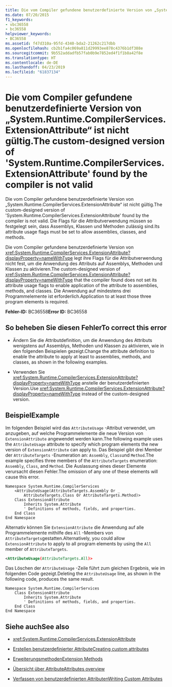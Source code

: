 ```yaml
---
title: Die vom Compiler gefundene benutzerdefinierte Version von „System.Runtime.CompilerServices.ExtensionAttribute“ ist nicht gültig.
ms.date: 07/20/2015
f1_keywords:
- vbc36558
- bc36558
helpviewer_keywords:
- BC36558
ms.assetid: f47d310a-95fd-4340-bda2-21262c217dbb
ms.openlocfilehash: cb2b1fa4c069a811d29993ee878c4376b1df388e
ms.sourcegitcommit: 9b552addadfb57fab0b9e7852ed4f1f1b8a42f8e
ms.translationtype: HT
ms.contentlocale: de-DE
ms.lasthandoff: 04/23/2019
ms.locfileid: "61837134"
---
```

# <a name="the-custom-designed-version-of-systemruntimecompilerservicesextensionattribute-found-by-the-compiler-is-not-valid"></a><span data-ttu-id="4c8e0-102">Die vom Compiler gefundene benutzerdefinierte Version von „System.Runtime.CompilerServices.ExtensionAttribute“ ist nicht gültig.</span><span class="sxs-lookup"><span data-stu-id="4c8e0-102">The custom-designed version of 'System.Runtime.CompilerServices.ExtensionAttribute' found by the compiler is not valid</span></span>
<span data-ttu-id="4c8e0-103">Die vom Compiler gefundene benutzerdefinierte Version von „System.Runtime.CompilerServices.ExtensionAttribute“ ist nicht gültig.</span><span class="sxs-lookup"><span data-stu-id="4c8e0-103">The custom-designed version of 'System.Runtime.CompilerServices.ExtensionAttribute' found by the compiler is not valid.</span></span> <span data-ttu-id="4c8e0-104">Die Flags für die Attributverwendung müssen so festgelegt sein, dass Assemblys, Klassen und Methoden zulässig sind.</span><span class="sxs-lookup"><span data-stu-id="4c8e0-104">Its attribute usage flags must be set to allow assemblies, classes, and methods.</span></span>  
  
 <span data-ttu-id="4c8e0-105">Die vom Compiler gefundene benutzerdefinierte Version von <xref:System.Runtime.CompilerServices.ExtensionAttribute?displayProperty=nameWithType> legt ihre Flags für die Attributverwendung nicht fest, um die Anwendung des Attributs auf Assemblys, Methoden und Klassen zu aktivieren.</span><span class="sxs-lookup"><span data-stu-id="4c8e0-105">The custom-designed version of <xref:System.Runtime.CompilerServices.ExtensionAttribute?displayProperty=nameWithType> that the compiler found does not set its attribute usage flags to enable application of the attribute to assemblies, methods, and classes.</span></span> <span data-ttu-id="4c8e0-106">Die Anwendung auf mindestens drei Programmelemente ist erforderlich.</span><span class="sxs-lookup"><span data-stu-id="4c8e0-106">Application to at least those three program elements is required.</span></span>  
  
 <span data-ttu-id="4c8e0-107">**Fehler-ID:** BC36558</span><span class="sxs-lookup"><span data-stu-id="4c8e0-107">**Error ID:** BC36558</span></span>  
  
## <a name="to-correct-this-error"></a><span data-ttu-id="4c8e0-108">So beheben Sie diesen Fehler</span><span class="sxs-lookup"><span data-stu-id="4c8e0-108">To correct this error</span></span>  
  
- <span data-ttu-id="4c8e0-109">Ändern Sie die Attributdefinition, um die Anwendung des Attributs wenigstens auf Assemblys, Methoden und Klassen zu aktivieren, wie in den folgenden Beispielen gezeigt.</span><span class="sxs-lookup"><span data-stu-id="4c8e0-109">Change the attribute definition to enable the attribute to apply at least to assemblies, methods, and classes, as shown in the following examples.</span></span>  
  
- <span data-ttu-id="4c8e0-110">Verwenden Sie <xref:System.Runtime.CompilerServices.ExtensionAttribute?displayProperty=nameWithType> anstelle der benutzerdefinierten Version.</span><span class="sxs-lookup"><span data-stu-id="4c8e0-110">Use <xref:System.Runtime.CompilerServices.ExtensionAttribute?displayProperty=nameWithType> instead of the custom-designed version.</span></span>  
  
## <a name="example"></a><span data-ttu-id="4c8e0-111">Beispiel</span><span class="sxs-lookup"><span data-stu-id="4c8e0-111">Example</span></span>  
 <span data-ttu-id="4c8e0-112">Im folgenden Beispiel wird das `AttributeUsage` -Attribut verwendet, um anzugeben, auf welche Programmelemente die neue Version von `ExtensionAttribute` angewendet werden kann.</span><span class="sxs-lookup"><span data-stu-id="4c8e0-112">The following example uses the `AttributeUsage` attribute to specify which program elements the new version of `ExtensionAttribute` can apply to.</span></span> <span data-ttu-id="4c8e0-113">Das Beispiel gibt drei Member der `AttributeTargets` -Enumeration an: `Assembly`, `Class`und `Method`.</span><span class="sxs-lookup"><span data-stu-id="4c8e0-113">The example specifies three members of the `AttributeTargets` enumeration: `Assembly`, `Class`, and `Method`.</span></span> <span data-ttu-id="4c8e0-114">Die Auslassung eines dieser Elemente verursacht diesen Fehler.</span><span class="sxs-lookup"><span data-stu-id="4c8e0-114">The omission of any one of these elements will cause this error.</span></span>  
  
```  
Namespace System.Runtime.CompilerServices  
    <AttributeUsage(AttributeTargets.Assembly Or _  
        AttributeTargets.Class Or AttributeTargets.Method)>  
    Class ExtensionAttribute  
        Inherits System.Attribute  
        ' Definitions of methods, fields, and properties.  
    End Class  
End Namespace  
```  
  
 <span data-ttu-id="4c8e0-115">Alternativ können Sie `ExtensionAttribute` die Anwendung auf alle Programmelemente mithilfe des `All` -Members von `AttributeTargets`gestatten.</span><span class="sxs-lookup"><span data-stu-id="4c8e0-115">Alternatively, you could allow `ExtensionAttribute` to apply to all program elements by using the `All` member of `AttributeTargets`.</span></span>  
  
```xml  
<AttributeUsage(AttributeTargets.All)>  
```  
  
 <span data-ttu-id="4c8e0-116">Das Löschen der `AttributeUsage` -Zeile führt zum gleichen Ergebnis, wie im folgenden Code gezeigt.</span><span class="sxs-lookup"><span data-stu-id="4c8e0-116">Deleting the `AttributeUsage` line, as shown in the following code, produces the same result.</span></span>  
  
```  
Namespace System.Runtime.CompilerServices  
    Class ExtensionAttribute  
        Inherits System.Attribute  
        ' Definitions of methods, fields, and properties.  
    End Class  
End Namespace  
```  
  
## <a name="see-also"></a><span data-ttu-id="4c8e0-117">Siehe auch</span><span class="sxs-lookup"><span data-stu-id="4c8e0-117">See also</span></span>

- <xref:System.Runtime.CompilerServices.ExtensionAttribute>

- [<span data-ttu-id="4c8e0-118">Erstellen benutzerdefinierter Attribute</span><span class="sxs-lookup"><span data-stu-id="4c8e0-118">Creating custom attributes</span></span>](~/docs/visual-basic/programming-guide/concepts/attributes/creating-custom-attributes.md)
- [<span data-ttu-id="4c8e0-119">Erweiterungsmethoden</span><span class="sxs-lookup"><span data-stu-id="4c8e0-119">Extension Methods</span></span>](../../visual-basic/programming-guide/language-features/procedures/extension-methods.md)
- [<span data-ttu-id="4c8e0-120">Übersicht über Attribute</span><span class="sxs-lookup"><span data-stu-id="4c8e0-120">Attributes overview</span></span>](~/docs/visual-basic/programming-guide/concepts/attributes/index.md)
- [<span data-ttu-id="4c8e0-121">Verfassen von benutzerdefinierten Attributen</span><span class="sxs-lookup"><span data-stu-id="4c8e0-121">Writing Custom Attributes</span></span>](../../standard/attributes/writing-custom-attributes.md)
